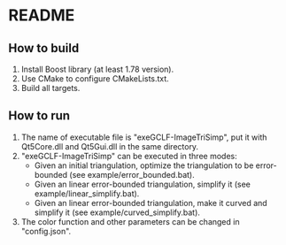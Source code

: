 # README

## How to build

1. Install Boost library (at least 1.78 version).
2. Use CMake to configure CMakeLists.txt.
3. Build all targets.

## How to run

1. The name of executable file is "exeGCLF-ImageTriSimp", put it with Qt5Core.dll and Qt5Gui.dll in the same directory.
2. "exeGCLF-ImageTriSimp" can be executed in three modes:
    * Given an initial triangulation, optimize the triangulation to be error-bounded (see example/error_bounded.bat).
    * Given an linear error-bounded triangulation, simplify it (see example/linear_simplify.bat).
    * Given an linear error-bounded triangulation, make it curved and simplify it (see example/curved_simplify.bat).
3. The color function and other parameters can be changed in "config.json".
